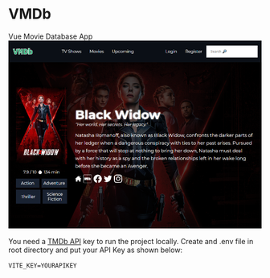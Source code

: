 # VMDb
Vue Movie Database App
![image](vmdb.png)

You need a [TMDb API](https://www.themoviedb.org/documentation/api) key to run the project locally.
Create and .env file in root directory and put your API Key as shown below:
```
VITE_KEY=YOURAPIKEY

```
